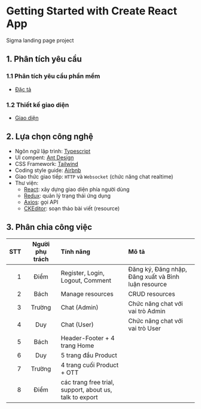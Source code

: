 # Getting Started with Create React App

Sigma landing page project

## 1. Phân tích yêu cầu

### 1.1 Phân tích yêu cầu phần mềm

- [Đặc tả](https://app.diagrams.net/#G1ecqKUyCh5-1AF0sOgjJiBOUyzfqH9UUY)

### 1.2 Thiết kế giao diện

- [Giao diện](https://www.figma.com/file/4QEAa0Hn6RKiqz5ND3Lcpk/Sigma-thudomultimedia?type=design&t=bA9fTXIla1OL7c6g-0)

## 2. Lựa chọn công nghệ

- Ngôn ngữ lập trình: [Typescript](https://www.typescriptlang.org/)
- UI compent: [Ant Design](https://ant.design/)
- CSS Framework: [Tailwind](https://tailwindcss.com/)
- Coding style guide: [Airbnb](https://github.com/airbnb/javascript)
- Giao thức giao tiếp: `HTTP` và `Websocket` (chức năng chat realtime)
- Thư viện:
  - [React](https://react.dev/): xây dựng giao diện phía người dùng
  - [Redux](https://redux.js.org/): quản lý trạng thái ứng dụng
  - [Axios](https://github.com/axios/axios): gọi API
  - [CKEditor](https://ckeditor.com/): soạn thảo bài viết (resource)

## 3. Phân chia công việc

| STT | Người phụ trách | Tính năng                        | Mô tả                                               |
| --: | :-------------: | :------------------------------- | :-------------------------------------------------- |
|   1 |    Điểm             | Register, Login, Logout, Comment | Đăng ký, Đăng nhập, Đăng xuất và Bình luận resource |
|   2 |      Bách           | Manage resources                 | CRUD resources                                      |
|   3 |       Trường          | Chat (Admin)                     | Chức năng chat với vai trò Admin                    |
|   4 |      Duy           | Chat (User)                      | Chức năng chat với vai trò User                     |
|   5 |       Bách          | Header-Footer + 4 trang Home     |  
|   6 |   Duy              | 5 trang đầu Product              |
|   7 |       Trường          | 4 trang cuối Product + OTT       |
|   8 |     Điểm            | các trang free trial, support, about us, talk to export   |      